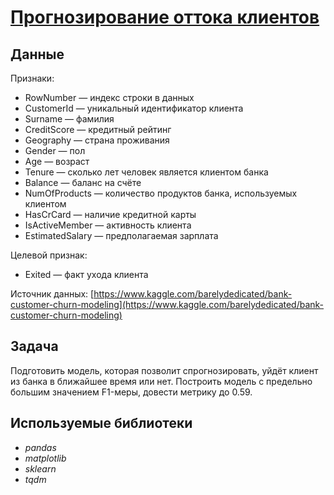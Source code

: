 # [Прогнозирование оттока клиентов]()


## Данные

Признаки:
- RowNumber — индекс строки в данных
- CustomerId — уникальный идентификатор клиента
- Surname — фамилия
- CreditScore — кредитный рейтинг
- Geography — страна проживания
- Gender — пол
- Age — возраст
- Tenure — сколько лет человек является клиентом банка
- Balance — баланс на счёте
- NumOfProducts — количество продуктов банка, используемых клиентом
- HasCrCard — наличие кредитной карты
- IsActiveMember — активность клиента
- EstimatedSalary — предполагаемая зарплата

Целевой признак:
- Exited — факт ухода клиента

Источник данных: [https://www.kaggle.com/barelydedicated/bank-customer-churn-modeling](https://www.kaggle.com/barelydedicated/bank-customer-churn-modeling)

## Задача

Подготовить модель, которая позволит спрогнозировать, уйдёт клиент из банка в ближайшее время или нет. Построить модель с предельно большим значением F1-меры, довести метрику до 0.59. 

## Используемые библиотеки
- *pandas*
- *matplotlib*
- *sklearn*
- *tqdm*

